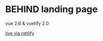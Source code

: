 # BEHIND landing page
vue 2.6 & vuetify 2.0

[live via netlify](https://behind-landing-page.netlify.com/)
